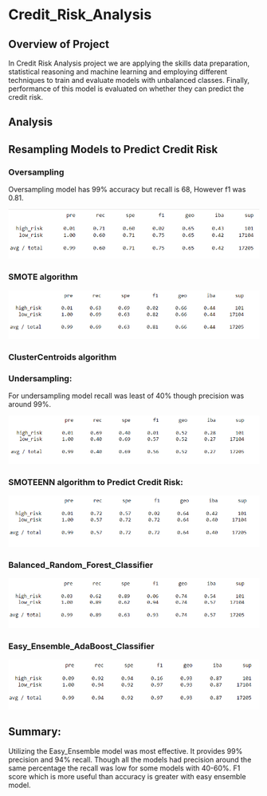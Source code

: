 # Credit_Risk_Analysis
## Overview of Project
In Credit Risk Analysis project we are applying the skills data preparation, statistical reasoning and machine learning and employing different techniques to train and evaluate models with unbalanced classes. Finally, performance of this model is evaluated on whether they can predict the credit risk.

## Analysis
## Resampling Models to Predict Credit Risk
### Oversampling
Oversampling model has 99% accuracy but recall is 68, However f1 was 0.81.

![Images/Naive_Random_Oversampling]( Images/Naive_Random_Oversampling.png)

### SMOTE algorithm
![Images/SMOTE_Oversampling]( Images/SMOTE_Oversampling.png)


### ClusterCentroids algorithm
### Undersampling:

For undersampling model recall was least of 40% though precision was around 99%.

![Images/Undersampling]( Images/Undersampling.png)


### SMOTEENN algorithm to Predict Credit Risk:

![Images/Combination_Sampling]( Images/Combination_Sampling.png)

### Balanced_Random_Forest_Classifier
![Images/Balanced_Random_Forest_Classifier]( Images/Balanced_Random_Forest_Classifier.png)


### Easy_Ensemble_AdaBoost_Classifier

![Images/Easy_Ensemble_AdaBoost_Classifier]( Images/Easy_Ensemble_AdaBoost_Classifier.png)



## Summary:
Utilizing the Easy_Ensemble model was most effective. It provides 99% precision and 94% recall. Though all the models had precision around the same percentage the recall was low for some models with 40-60%. F1 score which is more useful than accuracy is greater with easy ensemble model.


